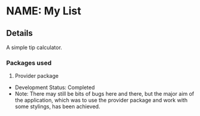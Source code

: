 # NAME: My List

## Details

A simple tip calculator.

### Packages used

1. Provider package

- Development Status: Completed
- Note: There may still be bits of bugs here and there, but the major aim of the application, which was to use the provider package and work with some stylings, has been achieved.
